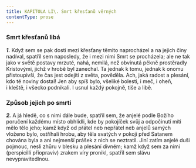 ```yaml
---
title: KAPITOLA LI\. Smrt křesťanů věrných
contentType: prose
---
```


### Smrt křesťanů libá

**_1._** Když sem se pak dosti mezi křesťany těmito naprocházel a na jejich činy nadíval, spatřil sem naposledy, že i mezi nimi Smrt se procházela; ale ne tak jako v světě postavy mrzuté, nahá, nemilá, než obvinutá pěkně prostěradly Kristovými, jichž v hrobě byl zanechal. Ta jednak k tomu, jednak k onomu přistoupivši, že čas jest odejíti z světa, pověděla. Ach, jaká radost a plesání, kdo té noviny dostal! Jen aby spíš bylo, všeliké bolesti, i meč, i oheň, i kleště, i všecko podnikali. I usnul každý pokojně, tiše a libě.

### Způsob jejich po smrti

**_2._** A já hledě, co s nimi dále bude, spatřil sem, že anjelé podle Božího poručení každému místo obhlídli, kde by pokojíček svůj a odpočinutí míti mělo tělo jeho; kamž když od přátel neb nepřátel neb anjelů samých vloženo bylo, ostříhali hrobu, aby těla svatých v pokoji před Satanem chována byla a ani nejmenší prášek z nich se neztratil. Jiní zatím anjelé duši pojmouc, nesli zhůru v blesku a plesání divném; kamž když sem za nimi (perspicillí přiopraviv) zrakem víry pronikl, spatřil sem slávu nevypravitedlnou.
